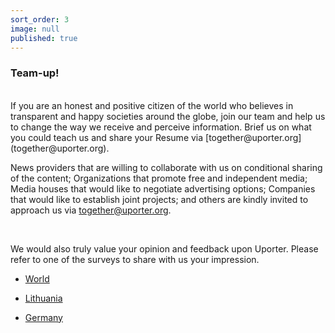 ```yaml
---
sort_order: 3
image: null
published: true
---
```


### Team-up!

<br>
If you are an honest and positive citizen of the world who believes in transparent and happy societies around the globe, join our team and help us to change the way we receive and perceive information.
Brief us on what you could teach us and share your Resume via [together@uporter.org](together@uporter.org). 

<br>

News providers that are willing to collaborate with us on conditional sharing of the content; Organizations that promote free and independent media; Media houses that would like to negotiate advertising options; Companies that would like to establish joint projects; and others are kindly invited to approach us via [together@uporter.org](together@uporter.org).

<br>

We would also truly value your opinion and feedback upon Uporter. Please refer to one of the surveys to share with us your impression. 

- [World](https://goo.gl/forms/bPKQUPrI3oL5L2Cr2 )

- [Lithuania](https://goo.gl/forms/Su4LqPorfWy0Uaug1 )

- [Germany](https://goo.gl/forms/7nVs6grkHko2ndJ43)
